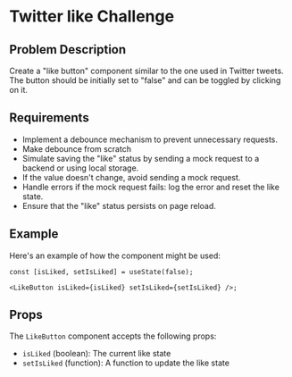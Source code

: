 # Twitter like Challenge

## Problem Description

Create a "like button" component similar to the one used in Twitter tweets. The button should be initially set to "false" and can be toggled by clicking on it.

## Requirements

- Implement a debounce mechanism to prevent unnecessary requests.
- Make debounce from scratch
- Simulate saving the "like" status by sending a mock request to a backend or using local storage.
- If the value doesn't change, avoid sending a mock request.
- Handle errors if the mock request fails: log the error and reset the like state.
- Ensure that the "like" status persists on page reload.

## Example

Here's an example of how the component might be used:

```tsx
const [isLiked, setIsLiked] = useState(false);

<LikeButton isLiked={isLiked} setIsLiked={setIsLiked} />;
```
## Props

The `LikeButton` component accepts the following props:

- `isLiked` (boolean): The current like state
- `setIsLiked` (function): A function to update the like state
